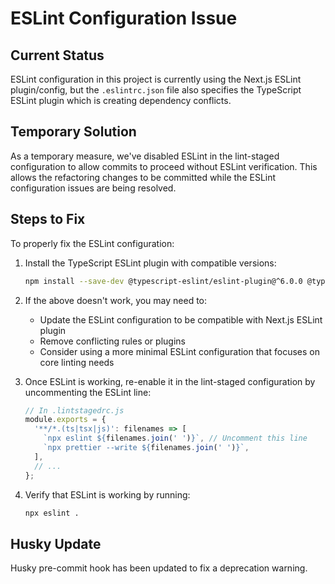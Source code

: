 # ESLint Configuration Issue

## Current Status

ESLint configuration in this project is currently using the Next.js ESLint plugin/config, but the `.eslintrc.json` file also specifies the TypeScript ESLint plugin which is creating dependency conflicts.

## Temporary Solution

As a temporary measure, we've disabled ESLint in the lint-staged configuration to allow commits to proceed without ESLint verification. This allows the refactoring changes to be committed while the ESLint configuration issues are being resolved.

## Steps to Fix

To properly fix the ESLint configuration:

1. Install the TypeScript ESLint plugin with compatible versions:

   ```bash
   npm install --save-dev @typescript-eslint/eslint-plugin@^6.0.0 @typescript-eslint/parser@^6.0.0 --legacy-peer-deps
   ```

2. If the above doesn't work, you may need to:

   - Update the ESLint configuration to be compatible with Next.js ESLint plugin
   - Remove conflicting rules or plugins
   - Consider using a more minimal ESLint configuration that focuses on core linting needs

3. Once ESLint is working, re-enable it in the lint-staged configuration by uncommenting the ESLint line:

   ```js
   // In .lintstagedrc.js
   module.exports = {
     '**/*.(ts|tsx|js)': filenames => [
       `npx eslint ${filenames.join(' ')}`, // Uncomment this line
       `npx prettier --write ${filenames.join(' ')}`,
     ],
     // ...
   };
   ```

4. Verify that ESLint is working by running:
   ```bash
   npx eslint .
   ```

## Husky Update

Husky pre-commit hook has been updated to fix a deprecation warning.
